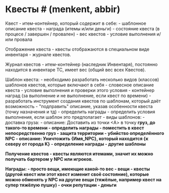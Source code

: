 ﻿
# Квесты # (menkent, abbir)

Квест - итем-контейнер, который содержит в себе:
	- шаблонное описание квеста
	- награда (итемы и/или деньги)
	- состояние квеста (в процесе / завершен / провален)
	- вес квестов
	- условие выполнения и/или провала

Отображение квеста - квесты отображаются в специальном виде инвентаря - журнале квестов.

Журнал квестов - итем-контейнер (наследник Инвентаря), постоянно находится в инвентаре ТС, имеет вес (общий вес всех Квестов).
	
Шаблон квеста:
	- необходимо разработать несколько видов (классов) шаблонов квестов, которые включают в себя
		- словесное описание квеста
		- условие выполнения и проверки этого условия
		- контейнер наград (за выполнение и не выполнение, если квест по времени)
	- разработать инструмент создания квестов по шаблонам, который даёт возможность
		- "подправить" описание, указав особенности квеста (точку назначения и тд)
		- определить награды
		- определить условия выполнения, если шаблон это предполагает
	- виды шаблонов:
		- доставка груза:
			- описание: Доставить из точки <А> в точку <B> груз, до такого-то времени
			- определить награды
			- поместить в квест непосредственно груз
		- защита территории
		- убийство определённого NPC 
			- описание: Уничтожить {Имя_NPC}, который находится  {к северу от города K}
			- определение награды
		- другие шаблоны

Получение квестов - квесты являются итемами, значит их можно получать бартером у NPC или игроков.
	
Награды:
	- просто вещи, имеющие какой-то вес
	- вещи - квесты (другой квест или этот квест изменит своё состояние), которые можно обменять у NPC на другие вещи (тяжёлые, например квест на супер тяжёлую пушку)
	- очки репутации
	- деньги
